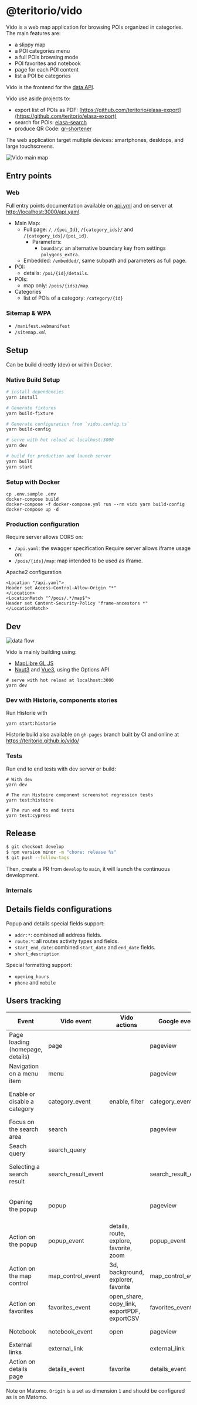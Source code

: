 # @teritorio/vido

Vido is a web map application for browsing POIs organized in categories. The main features are:
- a slippy map
- a POI categories menu
- a full POIs browsing mode
- POI favorites and notebook
- page for each POI content
- list a POI be categories

Vido is the frontend for the [data API](https://dev.appcarto.teritorio.xyz/content/wp-content/plugins/ApiTeritorio/vendor/swagger-api/swagger-ui/dist/?url=https://dev.appcarto.teritorio.xyz//content/wp-content/plugins/ApiTeritorio/swagger-doc.yaml).

Vido use aside projects to:
- export list of POIs as PDF: [https://github.com/teritorio/elasa-export](https://github.com/teritorio/elasa-export)
- search for POIs: [elasa-search](https://github.com/teritorio/elasa-search)
- produce QR Code: [qr-shortener](https://github.com/teritorio/qr-shortener)

The web application target multiple devices: smartphones, desktops, and large touchscreens.

![Vido main map](Vido-main-map.webp)

## Entry points

### Web
Full entry points documentation available on [api.yml](public/api.yaml) and on server at [http://localhost:3000/api.yaml](http://localhost:3000/api.yaml).

* Main Map:
  * Full page: `/`, `/{poi_Id}`, `/{category_ids}/` and `/{category_ids}/{poi_id}`.
    * Parameters:
      * `boundary`: an alternative boundary key from settings `polygons_extra`.
  * Embedded: `/embedded/`, same subpath and parameters as full page.
* POI:
  * details: `/poi/{id}/details`.
* POIs:
  * map only: `/pois/{ids}/map`.
* Categories
  * list of POIs of a category: `/category/{id}`

### Sitemap & WPA
* `/manifest.webmanifest`
* `/sitemap.xml`

## Setup

Can be build directly (dev) or within Docker.

### Native Build Setup
```bash
# install dependencies
yarn install

# Generate fixtures
yarn build-fixture

# Generate configuration from `vidos.config.ts`
yarn build-config

# serve with hot reload at localhost:3000
yarn dev

# build for production and launch server
yarn build
yarn start
```

### Setup with Docker
```
cp .env.sample .env
docker-compose build
docker-compose -f docker-compose.yml run --rm vido yarn build-config
docker-compose up -d
```

### Production configuration
Require server allows CORS on:
* `/api.yaml`: the swagger specification
Require server allows iframe usage on:
* `/pois/{ids}/map`: map intended to be used as iframe.

Apache2 configuration
```
<Location "/api.yaml">
Header set Access-Control-Allow-Origin "*"
</Location>
<LocationMatch "^/pois/.*/map$">
Header set Content-Security-Policy "frame-ancestors *"
</LocationMatch>
```

## Dev

![data flow](doc/data-flow.svg)

Vido is mainly building using:
- [MapLibre GL JS](https://maplibre.org/maplibre-gl-js-docs/api/map/)
- [Nxut3](https://nuxt.com/) and [Vue3](https://vuejs.org/), using the Options API

```
# serve with hot reload at localhost:3000
yarn dev
```

### Dev with Historie, components stories
Run Historie with
```
yarn start:historie
```

Historie build also available on `gh-pages` branch built by CI and online at https://teritorio.github.io/vido/

### Tests
Run end to end tests with dev server or build:
```
# With dev
yarn dev

# The run Histoire component screenshot regression tests
yarn test:histoire

# The run end to end tests
yarn test:cypress
```

## Release

```bash
$ git checkout develop
$ npm version minor -m "chore: release %s"
$ git push --follow-tags
```

Then, create a PR from `develop` to `main`, it will launch the continuous development.

### Internals

## Details fields configurations

Popup and details special fields support:
* `addr:*`: combined all address fields.
* `route:*`: all routes activity types and fields.
* `start_end_date`: combined `start_date` and `end_date` fields.
* `short_description`

Special formatting support:
* `opening_hours`
* `phone` and `mobile`

## Users tracking

| Event | Vido event | Vido actions | Google event | Google params | Matomo | Matomo params |
|----------------------------------|---------------------|---------------------------------------------|---------------------|------------------------------------------|-----------------|----------------------------------|
| Page loading (homepage, details) | page | | pageview | pageTitle, pageLocation, pagePath | trackPageView | title, Url, Origin |
| Navigation on a menu item | menu | | pageview | pageTitle, pagePath | trackPageView | title, Url |
| Enable or disable a category | category_event | enable, filter | category_event | action, categoryId | trackEvent | event, action, title, categoryId |
| Focus on the search area | search | | pageview | pageTitle, pagePath | trackPageView | title, Url |
| Seach query | search_query | | | | trackSiteSearch | query |
| Selecting a search result | search_result_event | | search_result_event | type, title | trackEvent | event, action, title, resultType |
| Opening the popup | popup | | pageview | pageTitle, pageLocation, pagePath, poiId | trackPageView | title, Url |
| Action on the popup | popup_event | details, route, explore, favorite, zoom | popup_event | action, title, poiId, category | trackEvent | event, action, title, poiId |
| Action on the map control | map_control_event | 3d, background, explorer, favorite | map_control_event | action | trackEvent | event, action |
| Action on favorites | favorites_event | open_share, copy_link, exportPDF, exportCSV | favorites_event | action | trackEvent | event, action |
| Notebook | notebook_event | open | pageview | pageTitle, pagePath | trackPageView | title, Url |
| External links | external_link | | external_link | Url, title | trackLink | Url |
| Action on details page | details_event | favorite | details_event | action, title, poiId | trackEvent | event, action, title, poiId |

Note on Matomo. `Origin` is a set as dimension `1` and should be configured as is on Matomo.
